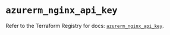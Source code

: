 # `azurerm_nginx_api_key`

Refer to the Terraform Registry for docs: [`azurerm_nginx_api_key`](https://registry.terraform.io/providers/hashicorp/azurerm/4.43.0/docs/resources/nginx_api_key).
